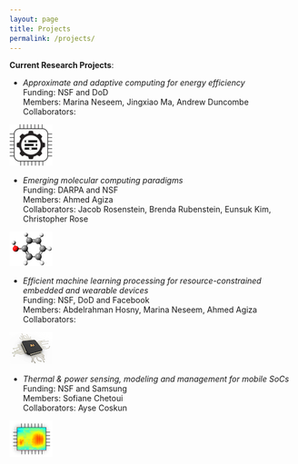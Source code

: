 ```yaml
---
layout: page
title: Projects
permalink: /projects/
---
```


**Current Research Projects**: 

* _Approximate and adaptive computing for energy efficiency_\
Funding: NSF and DoD\
Members: Marina Neseem, Jingxiao Ma, Andrew Duncombe \
Collaborators:

![](approx.png)


* _Emerging molecular computing paradigms_\
Funding: DARPA and NSF\
Members: Ahmed Agiza\
Collaborators: Jacob Rosenstein, Brenda Rubenstein, Eunsuk Kim, Christopher Rose

![](chem.png)

* _Efficient machine learning processing for resource-constrained embedded and wearable devices_\
Funding: NSF, DoD and Facebook\
Members: Abdelrahman Hosny, Marina Neseem, Ahmed Agiza\
Collaborators: 

![](AI.png)


* _Thermal & power sensing, modeling and management for mobile SoCs_\
Funding: NSF and Samsung\
Members: Sofiane Chetoui\
Collaborators: Ayse Coskun

![](hotspot.png)
